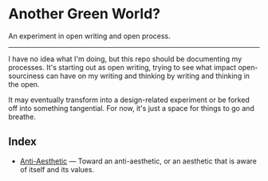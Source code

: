 # Another Green World?
An experiment in open writing and open process.

---

I have no idea what I'm doing, but this repo should be documenting my processes. It's starting out as open writing, trying to see what impact open-sourciness can have on my writing and thinking by writing and thinking in the open.

It may eventually transform into a design-related experiment or be forked off into something tangential. For now, it's just a space for things to go and breathe.

## Index

- [Anti-Aesthetic](https://github.com/GD399-OSD/another-green-world/tree/master/anti-aesthetic) — Toward an anti-aesthetic, or an aesthetic that is aware of itself and its values.
